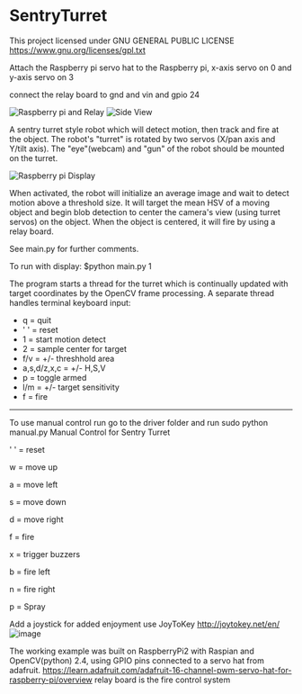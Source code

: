 # SentryTurret

This project licensed under GNU GENERAL PUBLIC LICENSE
https://www.gnu.org/licenses/gpl.txt

Attach the Raspberry pi servo hat to the Raspberry pi, x-axis servo on 0 and y-axis servo on 3 

connect the relay board to gnd and vin and gpio 24

![Raspberry pi and Relay](http://i.imgur.com/LZkYvNJ.jpg "Connected") 
![Side View](http://i.imgur.com/b4JQwYZ.jpg "side view")

A sentry turret style robot which will detect motion, then track and fire at the object. The robot's "turret" is rotated by two servos (X/pan axis and Y/tilt axis). The "eye"(webcam) and "gun" of the robot should be mounted on the turret. 

![Raspberry pi Display](http://i.imgur.com/XBFRPyV.jpg "Display") 

When activated, the robot will initialize an average image and wait to detect motion above a threshold size. It will target the mean HSV of a moving object and begin blob detection to center the camera's view (using turret servos) on the object. When the object is centered, it will fire by using a relay board.

See main.py for further comments.

To run with display: $python main.py 1

The program starts a thread for the turret which is continually updated with target coordinates by the OpenCV frame processing. A separate thread handles terminal keyboard input:

- q = quit
- ' ' = reset
- 1 = start motion detect
- 2 = sample center for target
- f/v = +/- threshhold area
- a,s,d/z,x,c = +/- H,S,V
- p = toggle armed
- l/m = +/- target sensitivity
- f = fire

---

To use manual control run go to the driver folder and run sudo python manual.py
Manual Control for Sentry Turret

' ' = reset

w = move up

a = move left

s = move down

d = move right

f = fire

x = trigger buzzers

b = fire left

n = fire right

p = Spray

Add a joystick for added enjoyment use JoyToKey http://joytokey.net/en/ 
![image](https://scontent-lga.xx.fbcdn.net/hphotos-xfp1/v/t1.0-9/10551111_10102040449359939_1193606793478368655_n.jpg?oh=4afb9d2e38645f1eda55b1fe9584a000&oe=558AADE1)

The working example was built on RaspberryPi2 with Raspian and OpenCV(python) 2.4, using GPIO pins connected to a servo hat from adafruit. https://learn.adafruit.com/adafruit-16-channel-pwm-servo-hat-for-raspberry-pi/overview
relay board is the fire control system

